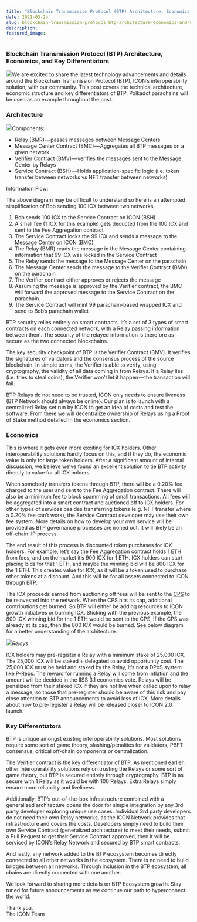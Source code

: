 ```yaml
---
title: "Blockchain Transmission Protocol (BTP) Architecture, Economics, and Key Differentiators"
date: 2021-03-24
slug: blockchain-transmission-protocol-btp-architecture-economics-and-key-differentiators-577eaf7ba3af
description:
featured_image:
---
```


### Blockchain Transmission Protocol (BTP) Architecture, Economics, and Key Differentiators

![](https://cdn-images-1.medium.com/max/800/0*uQBPdZ-4PUKFMczJ)We are excited to share the latest technology advancements and details around the Blockchain Transmission Protocol (BTP), ICON’s interoperability solution, with our community. This post covers the technical architecture, economic structure and key differentiators of BTP. Polkadot parachains will be used as an example throughout the post.

### Architecture

![](https://cdn-images-1.medium.com/max/800/1*CigI16wA5NqRjTlAHnW15Q.png)Components:

* Relay (BMR) — passes messages between Message Centers
* Message Center Contract (BMC) — Aggregates all BTP messages on a given network
* Verifier Contract (BMV) — verifies the messages sent to the Message Center by Relays
* Service Contract (BSH) — Holds application-specific logic (i.e. token transfer between networks vs NFT transfer between networks)

Information Flow:

The above diagram may be difficult to understand so here is an attempted simplification of Bob sending 100 ICX between two networks.

1. Bob sends 100 ICX to the Service Contract on ICON (BSH)
2. A small fee (1 ICX for this example) gets deducted from the 100 ICX and sent to the Fee Aggregation contract
3. The Service Contract locks the 99 ICX and sends a message to the Message Center on ICON (BMC)
4. The Relay (BMR) reads the message in the Message Center containing information that 99 ICX was locked in the Service Contract
5. The Relay sends the message to the Message Center on the parachain
6. The Message Center sends the message to the Verifier Contract (BMV) on the parachain
7. The Verifier contract either approves or rejects the message
8. Assuming the message is approved by the Verifier contract, the BMC will forward the approved message to the Service Contract on the parachain.
9. The Service Contract will mint 99 parachain-based wrapped ICX and send to Bob’s parachain wallet

BTP security relies entirely on smart contracts. It’s a set of 3 types of smart contracts on each connected network, with a Relay passing information between them. The security of the relayed information is therefore as secure as the two connected blockchains.

The key security checkpoint of BTP is the Verifier Contract (BMV). It verifies the signatures of validators and the consensus process of the source blockchain. In simple terms, the Verifier is able to verify, using cryptography, the validity of all data coming in from Relays. If a Relay lies (i.e. tries to steal coins), the Verifier won’t let it happen — the transaction will fail.

BTP Relays do not need to be trusted, ICON only needs to ensure liveness (BTP Network should always be online). Our plan is to launch with a centralized Relay set run by ICON to get an idea of costs and test the software. From there we will decentralize ownership of Relays using a Proof of Stake method detailed in the economics section.

### Economics

This is where it gets even more exciting for ICX holders. Other interoperability solutions hardly focus on this, and if they do, the economic value is only for large token holders. After a significant amount of internal discussion, we believe we’ve found an excellent solution to tie BTP activity directly to value for all ICX holders.

When somebody transfers tokens through BTP, there will be a 0.20% fee charged to the user and sent to the Fee Aggregation contract. There will also be a minimum fee to block spamming of small transactions. All fees will be aggregated into a smart contract and auctioned off to ICX holders. For other types of services besides transferring tokens (e.g. NFT transfer where a 0.20% fee can’t work), the Service Contract developer may use their own fee system. More details on how to develop your own service will be provided as BTP governance processes are ironed out. It will likely be an off-chain IIP process.

The end result of this process is discounted token purchases for ICX holders. For example, let’s say the Fee Aggregation contract holds 1 ETH from fees, and on the market it’s 900 ICX for 1 ETH. ICX holders can start placing bids for that 1 ETH, and maybe the winning bid will be 800 ICX for the 1 ETH. This creates value for ICX, as it will be a token used to purchase other tokens at a discount. And this will be for all assets connected to ICON through BTP.

The ICX proceeds earned from auctioning off fees will be sent to the [CPS](http://cps.icon.community) to be reinvested into the network. When the CPS hits its cap, additional contributions get burned. So BTP will either be adding resources to ICON growth initiatives or burning ICX. Sticking with the previous example, the 800 ICX winning bid for the 1 ETH would be sent to the CPS. If the CPS was already at its cap, then the 800 ICX would be burned. See below diagram for a better understanding of the architecture.

![](https://cdn-images-1.medium.com/max/800/0*q19_8Ix2N2zBrsIm)*Relays*

ICX holders may pre-register a Relay with a minimum stake of 25,000 ICX. The 25,000 ICX will be staked + delegated to avoid opportunity cost. The 25,000 ICX must be held and staked by the Relay, it’s not a DPoS system like P-Reps. The reward for running a Relay will come from inflation and the amount will be decided in the IISS 3.1 economics vote. Relays will be penalized from their staked ICX if they are not live when called upon to relay a message, so those that pre-register should be aware of this risk and pay close attention to BTP announcements to avoid loss of ICX. More details about how to pre-register a Relay will be released closer to ICON 2.0 launch.

### Key Differentiators

BTP is unique amongst existing interoperability solutions. Most solutions require some sort of game theory, slashing/penalties for validators, PBFT consensus, critical off-chain components or centralization.

The Verifier contract is the key differentiator of BTP. As mentioned earlier, other interoperability solutions rely on trusting the Relays or some sort of game theory, but BTP is secured entirely through cryptography. BTP is as secure with 1 Relay as it would be with 100 Relays. Extra Relays simply ensure more reliability and liveliness.

Additionally, BTP’s out-of-the-box infrastructure combined with a generalized architecture opens the door for simple integration by any 3rd party developer exploring unique use cases. Individual 3rd party developers do not need their own Relay networks, as the ICON Network provides that infrastructure and covers the costs. Developers simply need to build their own Service Contract (generalized architecture) to meet their needs, submit a Pull Request to get their Service Contract approved, then it will be serviced by ICON’s Relay Network and secured by BTP smart contracts.

And lastly, any network added to the BTP ecosystem becomes directly connected to all other networks in the ecosystem. There is no need to build bridges between all networks. Through inclusion in the BTP ecosystem, all chains are directly connected with one another.

We look forward to sharing more details on BTP Ecosystem growth. Stay tuned for future announcements as we continue our path to hyperconnect the world.

Thank you,  
The ICON Team

